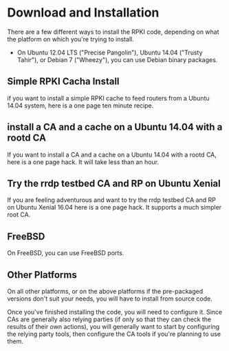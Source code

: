 # Download and Installation

There are a few different ways to install the RPKI code, depending on what the
platform on which you're trying to install.

  * On Ubuntu 12.04 LTS ("Precise Pangolin"), Ubuntu 14.04 ("Trusty Tahir"), or Debian 7 ("Wheezy"), you can use Debian binary packages. 

## Simple RPKI Cacha Install

if you want to install a simple RPKI cache to feed routers from a Ubuntu 14.04
system, here is a one page ten minute recipe.

## install a CA and a cache on a Ubuntu 14.04 with a rootd CA

If you want to install a CA and a cache on a Ubuntu 14.04 with a rootd CA,
here is a one page hack. It will take less than an hour.

## Try the rrdp testbed CA and RP on Ubuntu Xenial

If you are feeling adventurous and want to try the rrdp testbed CA and RP on
Ubuntu Xenial 16.04 here is a one page hack. It supports a much simpler root
CA.

## FreeBSD

On FreeBSD, you can use FreeBSD ports.

## Other Platforms

On all other platforms, or on the above platforms if the pre-packaged versions
don't suit your needs, you will have to install from source code.

Once you've finished installing the code, you will need to configure it. Since
CAs are generally also relying parties (if only so that they can check the
results of their own actions), you will generally want to start by configuring
the relying party tools, then configure the CA tools if you're planning to use
them.

